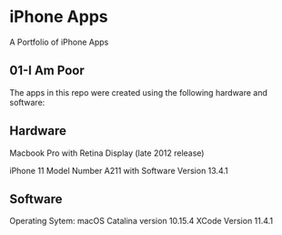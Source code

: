 # iPhone Apps

A Portfolio of iPhone Apps

## 01-I Am Poor

The apps in this repo were created using the following hardware and software:

## **Hardware**

Macbook Pro with Retina Display (late 2012 release)

iPhone 11 Model Number A211 with Software Version 13.4.1

## **Software**

Operating Sytem: macOS Catalina version 10.15.4
XCode Version 11.4.1 





